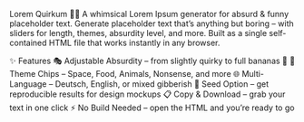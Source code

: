 Lorem Quirkum 🦄🍕
A whimsical Lorem Ipsum generator for absurd & funny placeholder text.
Generate placeholder text that’s anything but boring – with sliders for length, themes, absurdity level, and more. Built as a single self-contained HTML file that works instantly in any browser.

✨ Features
🎭 Adjustable Absurdity – from slightly quirky to full bananas 🍌
🎨 Theme Chips – Space, Food, Animals, Nonsense, and more
🌐 Multi-Language – Deutsch, English, or mixed gibberish
🔀 Seed Option – get reproducible results for design mockups
📋 Copy & Download – grab your text in one click
⚡ No Build Needed – open the HTML and you’re ready to go
